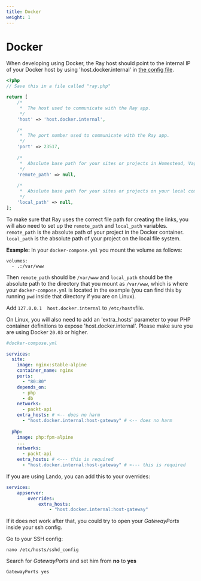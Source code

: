 ```yaml
---
title: Docker
weight: 1
---
```

# Docker
When developing using Docker, the Ray host should point to the internal IP of your Docker host by using 'host.docker.internal' in [the config file](/docs/php/vanilla-php/configuration).

```php
<?php
// Save this in a file called "ray.php"

return [
    /*
     *  The host used to communicate with the Ray app.
     */
    'host' => 'host.docker.internal',

    /*
     *  The port number used to communicate with the Ray app. 
     */
    'port' => 23517,
    
    /*
     *  Absolute base path for your sites or projects in Homestead, Vagrant, Docker, or another remote development server.
     */
    'remote_path' => null,
    
    /*
     *  Absolute base path for your sites or projects on your local computer where your IDE or code editor is running on. 
     */
    'local_path' => null,
];
```

To make sure that Ray uses the correct file path for creating the links, you will also need to set up the `remote_path` and `local_path` variables. `remote_path` is the absolute path of your project in the Docker container. `local_path` is the absolute path of your project on the local file system.

**Example:**
In your `docker-compose.yml` you mount the volume as follows:
```
volumes:
  - .:/var/www
```
Then `remote_path` should be `/var/www` and `local_path` should be the absolute path to the directory that you
mount as `/var/www`, which is where your `docker-compose.yml` is located in the example (you can find this by
running `pwd` inside that directory if you are on Linux).

Add `127.0.0.1 	host.docker.internal` to `/etc/hosts`file.

On Linux, you will also need to add an 'extra_hosts' parameter to your PHP container definitions to expose 'host.docker.internal'. Please make sure you are using Docker `20.03` or higher.
```yaml
#docker-compose.yml

services:
  site:
    image: nginx:stable-alpine
    container_name: nginx
    ports:
      - "80:80"
    depends_on:
      - php
      - db
    networks:
      - packt-api
    extra_hosts: # <-- does no harm
      - "host.docker.internal:host-gateway" # <-- does no harm
  
  php:
    image: php:fpm-alpine
    ...
    networks:
      - packt-api
    extra_hosts: # <--- this is required
      - "host.docker.internal:host-gateway" # <--- this is required

```

If you are using Lando, you can add this to your overrides:
```yaml
services:
    appserver:
        overrides:
            extra_hosts:
                - "host.docker.internal:host-gateway"
```

If it does not work after that, you could try to open your *GatewayPorts* inside your ssh config.

Go to your SSH config:

```shell
nano /etc/hosts/sshd_config
```

Search for *GatewayPorts* and set him from **no** to **yes**
```text
GatewayPorts yes
```
